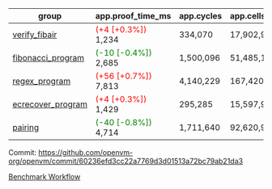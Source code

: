 | group | app.proof_time_ms | app.cycles | app.cells_used | leaf.proof_time_ms | leaf.cycles | leaf.cells_used |
| -- | -- | -- | -- | -- | -- | -- |
| [verify_fibair](https://github.com/openvm-org/openvm/blob/benchmark-results/benchmarks-pr/1489/verify_fibair-60236efd3cc22a7769d3d01513a72bc79ab21da3.md) |<span style='color: red'>(+4 [+0.3%])</span> 1,234 |  334,070 |  17,902,912 |- | - | - |
| [fibonacci_program](https://github.com/openvm-org/openvm/blob/benchmark-results/benchmarks-pr/1489/fibonacci-60236efd3cc22a7769d3d01513a72bc79ab21da3.md) |<span style='color: green'>(-10 [-0.4%])</span> 2,685 |  1,500,096 |  51,485,167 |- | - | - |
| [regex_program](https://github.com/openvm-org/openvm/blob/benchmark-results/benchmarks-pr/1489/regex-60236efd3cc22a7769d3d01513a72bc79ab21da3.md) |<span style='color: red'>(+56 [+0.7%])</span> 7,813 |  4,140,229 |  167,420,929 |- | - | - |
| [ecrecover_program](https://github.com/openvm-org/openvm/blob/benchmark-results/benchmarks-pr/1489/ecrecover-60236efd3cc22a7769d3d01513a72bc79ab21da3.md) |<span style='color: red'>(+4 [+0.3%])</span> 1,429 |  295,285 |  15,597,969 |- | - | - |
| [pairing](https://github.com/openvm-org/openvm/blob/benchmark-results/benchmarks-pr/1489/pairing-60236efd3cc22a7769d3d01513a72bc79ab21da3.md) |<span style='color: green'>(-40 [-0.8%])</span> 4,714 |  1,711,640 |  92,620,923 |- | - | - |


Commit: https://github.com/openvm-org/openvm/commit/60236efd3cc22a7769d3d01513a72bc79ab21da3

[Benchmark Workflow](https://github.com/openvm-org/openvm/actions/runs/13962176849)
